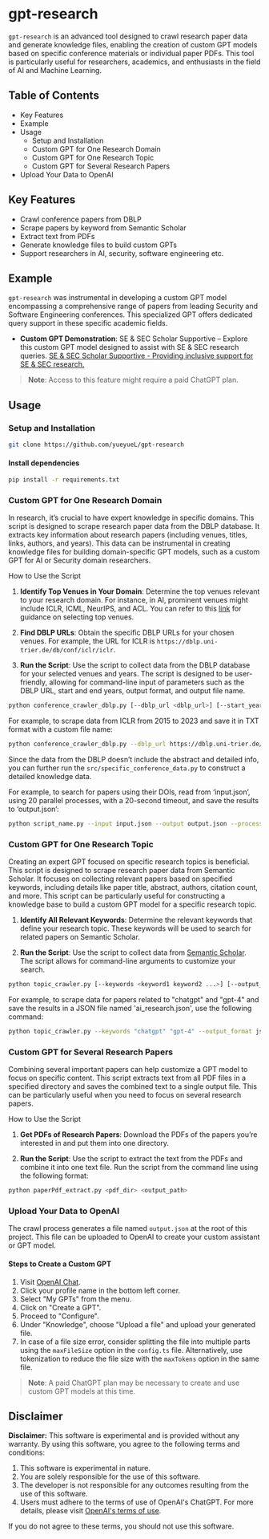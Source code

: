 # gpt-research

`gpt-research` is an advanced tool designed to crawl research paper data and generate knowledge files, enabling the creation of custom GPT models based on specific conference materials or individual paper PDFs. This tool is particularly useful for researchers, academics, and enthusiasts in the field of AI and Machine Learning.


## Table of Contents
- Key Features
- Example
- Usage
  - Setup and Installation
  - Custom GPT for One Research Domain
  - Custom GPT for One Research Topic
  - Custom GPT for Several Research Papers
- Upload Your Data to OpenAI


## Key Features
- Crawl conference papers from DBLP
- Scrape papers by keyword from Semantic Scholar
- Extract text from PDFs
- Generate knowledge files to build custom GPTs
- Support researchers in AI, security, software engineering etc.

## Example

`gpt-research` was instrumental in developing a custom GPT model encompassing a comprehensive range of papers from leading Security and Software Engineering conferences. This specialized GPT offers dedicated query support in these specific academic fields.

- **Custom GPT Demonstration**: SE & SEC Scholar Supportive – Explore this custom GPT model designed to assist with SE & SEC research queries. [SE & SEC Scholar Supportive - Providing inclusive support for SE & SEC research.](https://chat.openai.com/g/g-mPO2BZegm-se-sec-scholar-supportive)
 
> **Note**: Access to this feature might require a paid ChatGPT plan.


## Usage

### Setup and Installation

```sh
git clone https://github.com/yueyueL/gpt-research
```

#### Install dependencies

```sh
pip install -r requirements.txt
```

### Custom GPT for One Research Domain

In research, it’s crucial to have expert knowledge in specific domains. This script is designed to scrape research paper data from the DBLP database. It extracts key information about research papers (including venues, titles, links, authors, and years). This data can be instrumental in creating knowledge files for building domain-specific GPT models, such as a custom GPT for AI or Security domain researchers.

How to Use the Script

1. **Identify Top Venues in Your Domain**: Determine the top venues relevant to your research domain. For instance, in AI, prominent venues might include ICLR, ICML, NeurIPS, and ACL. You can refer to this [link](https://yueyuel.github.io/ReliableLM4Code/docs/venus/) for guidance on selecting top venues.
   
2. **Find DBLP URLs**: Obtain the specific DBLP URLs for your chosen venues. For example, the URL for ICLR is `https://dblp.uni-trier.de/db/conf/iclr/iclr`.

3. **Run the Script**: Use the script to collect data from the DBLP database for your selected venues and years. The script is designed to be user-friendly, allowing for command-line input of parameters such as the DBLP URL, start and end years, output format, and output file name.

```bash
python conference_crawler_dblp.py [--dblp_url <dblp_url>] [--start_year <start_year>] [--end_year <end_year>] [--output_format <output_format>] [--output_filename <output_filename>]
```

For example, to scrape data from ICLR from 2015 to 2023 and save it in TXT format with a custom file name:

```bash
python conference_crawler_dblp.py --dblp_url https://dblp.uni-trier.de/db/conf/iclr/iclr --start_year 2015 --end_year 2023 --output_format txt --output_filename iclr_data
```


Since the data from the DBLP doesn’t include the abstract and detailed info, you can further run the `src/specific_conference_data.py` to construct a detailed knowledge data.

For example, to search for papers using their DOIs, read from ‘input.json’, using 20 parallel processes, with a 20-second timeout, and save the results to ‘output.json’:

```bash
python script_name.py --input input.json --output output.json --processes 20 --search_method doi --timeout 20
```


### Custom GPT for One Research Topic
Creating an expert GPT focused on specific research topics is beneficial. This script is designed to scrape research paper data from Semantic Scholar. It focuses on collecting relevant papers based on specified keywords, including details like paper title, abstract, authors, citation count, and more. This script can be particularly useful for constructing a knowledge base to build a custom GPT model for a specific research topic.

1. **Identify All Relevant Keywords**: Determine the relevant keywords that define your research topic. These keywords will be used to search for related papers on Semantic Scholar.

2. **Run the Script**: Use the script to collect data from [Semantic Scholar](https://www.semanticscholar.org/). The script allows for command-line arguments to customize your search. 


```bash
python topic_crawler.py [--keywords <keyword1 keyword2 ...>] [--output_format <json/txt>] [--output_filename <filename>]
```

For example, to scrape data for papers related to "chatgpt" and "gpt-4" and save the results in a JSON file named 'ai_research.json', use the following command:
```bash
python topic_crawler.py --keywords "chatgpt" "gpt-4" --output_format json --output_filename gpt_research
```


### Custom GPT for Several Research Papers
Combining several important papers can help customize a GPT model to focus on specific content. This script extracts text from all PDF files in a specified directory and saves the combined text to a single output file. This can be particularly useful when you need to focus on several research papers.

How to Use the Script

1. **Get PDFs of Research Papers**: Download the PDFs of the papers you’re interested in and put them into one directory.

2. **Run the Script**: Use the script to extract the text from the PDFs and combine it into one text file. Run the script from the command line using the following format:

```bash
python paperPdf_extract.py <pdf_dir> <output_path>
```


### Upload Your Data to OpenAI

The crawl process generates a file named `output.json` at the root of this project. This file can be uploaded to OpenAI to create your custom assistant or GPT model.

#### Steps to Create a Custom GPT

1. Visit [OpenAI Chat](https://chat.openai.com/).
2. Click your profile name in the bottom left corner.
3. Select "My GPTs" from the menu.
4. Click on "Create a GPT".
5. Proceed to "Configure".
6. Under "Knowledge", choose "Upload a file" and upload your generated file.
7. In case of a file size error, consider splitting the file into multiple parts using the `maxFileSize` option in the `config.ts` file. Alternatively, use tokenization to reduce the file size with the `maxTokens` option in the same file.

> **Note**: A paid ChatGPT plan may be necessary to create and use custom GPT models at this time.

## Disclaimer

**Disclaimer:** This software is experimental and is provided without any warranty. By using this software, you agree to the following terms and conditions:

1. This software is experimental in nature.
2. You are solely responsible for the use of this software.
3. The developer is not responsible for any outcomes resulting from the use of this software.
4. Users must adhere to the terms of use of OpenAI's ChatGPT. For more details, please visit [OpenAI's terms of use](https://openai.com/terms).

If you do not agree to these terms, you should not use this software.